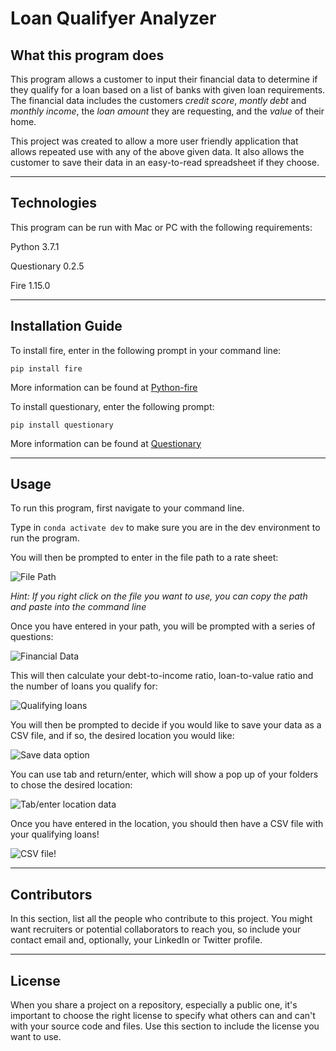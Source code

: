 # Loan Qualifyer Analyzer

## What this program does

This program allows a customer to input their financial data to determine if they qualify for a loan based on a list of banks with given loan requirements. The financial data includes the customers *credit score*, *montly debt* and *monthly income*, the *loan amount* they are requesting, and the *value* of their home.

This project was created to allow a more user friendly application that allows repeated use with any of the above given data. It also allows the customer to save their data in an easy-to-read spreadsheet if they choose.

---

## Technologies

This program can be run with Mac or PC with the following requirements:

Python 3.7.1

Questionary 0.2.5

Fire 1.15.0

---

## Installation Guide

To install fire, enter in the following prompt in your command line:

`pip install fire`   

More information can be found at [Python-fire](https://github.com/google/python-fire)



To install questionary, enter the following prompt:

`pip install questionary`

More information can be found at [Questionary](https://pypi.org/project/questionary/)

---

## Usage

To run this program, first navigate to your command line.

Type in `conda activate dev` to make sure you are in the dev environment to run the program.

You will then be prompted to enter in the file path to a rate sheet:

![File Path](URL)

*Hint: If you right click on the file you want to use, you can copy the path and paste into the command line*

Once you have entered in your path, you will be prompted with a series of questions:

![Financial Data](URL)

This will then calculate your debt-to-income ratio, loan-to-value ratio and the number of loans you qualify for:

![Qualifying loans](URL)

You will then be prompted to decide if you would like to save your data as a CSV file, and if so, the desired location you would like:

![Save data option]()

You can use tab and return/enter, which will show a pop up of your folders to chose the desired location:

![Tab/enter location data](URL)

Once you have entered in the location, you should then have a CSV file with your qualifying loans!

![CSV file!](URL)

---

## Contributors

In this section, list all the people who contribute to this project. You might want recruiters or potential collaborators to reach you, so include your contact email and, optionally, your LinkedIn or Twitter profile.

---

## License

When you share a project on a repository, especially a public one, it's important to choose the right license to specify what others can and can't with your source code and files. Use this section to include the license you want to use.
